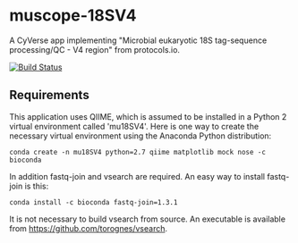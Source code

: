 # muscope-18SV4
A CyVerse app implementing "Microbial eukaryotic 18S tag-sequence processing/QC - V4 region" from protocols.io.

[![Build Status](https://travis-ci.org/hurwitzlab/muscope-18SV4.svg?branch=master)](https://travis-ci.org/hurwitzlab/muscope-18SV4)

## Requirements
This application uses QIIME, which is assumed to be installed in a Python 2 virtual environment called 'mu18SV4'. Here is one way to create the necessary virtual environment using the Anaconda Python distribution:

```
conda create -n mu18SV4 python=2.7 qiime matplotlib mock nose -c bioconda
```

In addition fastq-join and vsearch are required. An easy way to install fastq-join is this:

```
conda install -c bioconda fastq-join=1.3.1
```

It is not necessary to build vsearch from source. An executable is available from https://github.com/torognes/vsearch.
